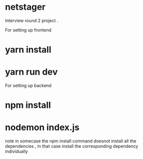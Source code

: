 # netstager
Interview round 2 project .

For setting up frontend

# yarn install 
# yarn run dev

For setting up backend

# npm install 
# nodemon index.js

note in somecase the npm install command doesnot install all the dependencies , in that case install the corresponding dependency individually
